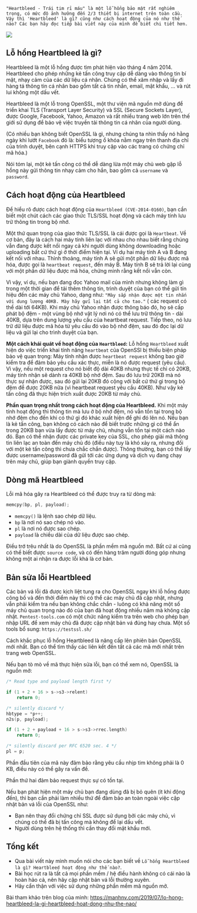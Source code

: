 `"Heartbleed - Trái tim rỉ máu" là một lỗ hổng bảo mật rất nghiêm trọng, có mức độ ảnh hưởng đến 2/3 thiết bị internet trên toàn cầu. Vậy thì 'Heartbleed' là gì? cũng như cách hoạt động của nó như thế nào? Các bạn hãy đọc tiếp bài viết này của mình để biết chi tiết hơn.`

![](https://images.viblo.asia/2c59728a-1dc5-4063-8f02-9f1467a99ca9.jpg)

## Lỗ hổng Heartbleed là gì?

Heartbleed là một lỗ hổng được tìm phát hiện vào tháng 4 năm 2014. Heartbleed cho phép những kẻ tấn công truy cập dễ dàng vào thông tin bí mật, nhạy cảm của các dữ liệu cá nhân. Chúng có thể xâm nhập và lấy đi hàng tá thông tin cá nhân bao gồm tất cả tin nhắn, email, mật khẩu, ... và rút lui không một dấu vết.

Heartbleed là một lỗ trong OpenSSL, một thư viện mã nguồn mở dùng để triển khai TLS (Transport Layer Security) và SSL (Secure Sockets Layer), được Google, Facebook, Yahoo, Amazon và rất nhiều trang web lớn trên thế giới sử dụng để bảo vệ việc truyền tải thông tin cá nhân của người dùng.

(Có nhiều bạn không biết OpenSSL là gì, nhưng chúng ta nhìn thấy nó hằng ngày khi lướt `Facebook` đó là: biểu tượng ổ khóa nằm ngay trên thanh địa chỉ của trình duyệt, bên cạnh HTTPS khi truy cập vào các trang có chứng chỉ mã hóa.)

Nói tóm lại, một kẻ tấn công có thể dễ dàng lừa một máy chủ web gặp lỗ hổng này gửi thông tin nhạy cảm cho hắn, bao gồm cả `username` và `password`.

## Cách hoạt động của Heartbleed

Để hiểu rõ được cách hoạt động của `Heartbleed (CVE-2014-0160)`, bạn cần biết một chút cách các giao thức TLS/SSL hoạt động và cách máy tính lưu trữ thông tin trong bộ nhớ.

Một thứ quan trọng của giao thức TLS/SSL là cái được gọi là `Heartbeat`. Về cơ bản, đây là cách hai máy tính liên lạc với nhau cho nhau biết rằng chúng vẫn đang được kết nối ngay cả khi người dùng không downloading hoặc uploading bất cứ thứ gì ở thời điểm hiện tại. Ví dụ hai máy tính A và B đang kết nối với nhau. Thỉnh thoảng, máy tính A sẽ gửi một phần dữ liệu được mã hóa, được gọi là `heartbeat request`, đến máy B. Máy tính B sẽ trả lời lại cùng với một phần dữ liệu được mã hóa, chứng minh rằng kết nối vẫn còn.

Vì vậy, ví dụ, nếu bạn đang đọc Yahoo mail của mình nhưng không làm gì trong một thời gian để tải thêm thông tin, trình duyệt của bạn có thể gửi tín hiệu đến các máy chủ Yahoo, dạng như: `"Mày sắp nhận được một tin nhắn với dung lượng 40KB. Mày hãy gửi lại tất cả cho tao."` ( các request có thể dài tới 64KB). Khi máy chủ Yahoo nhận được thông báo đó, họ sẽ cấp phát bộ đệm - một vùng bộ nhớ vật lý nơi nó có thể lưu trữ thông tin - dài 40KB, dựa trên dung lượng yêu cầu của heartbeat request. Tiếp theo, nó lưu trữ dữ liệu được mã hóa từ yêu cầu đó vào bộ nhớ đệm, sau đó đọc lại dữ liệu và gửi lại cho trình duyệt của bạn.

**Một cách khái quát về hoạt động của `Heartbleed`:** Lỗ hổng `Heartbleed` xuất hiện do việc triển khai tính năng `heartbeat` của OpenSSl bị thiếu biện pháp bảo vệ quan trọng: Máy tính nhận được `heartbeat request` không bao giờ kiểm tra để đảm bảo yêu cầu xác thực, miễn là nó được request (yêu cầu). Vì vậy, nếu một request cho nó biết độ dài 40KB nhưng thực tế chỉ có 20KB, máy tính nhận sẽ dành ra 40KB bộ nhớ đệm. Sau đó lưu trữ 20KB mà nó thực sự nhận được, sau đó gửi lại 20KB đó cộng với bất cứ thứ gì trong bộ đệm để được 20KB nữa (vì heartbeat request yêu cầu 40KB). Như vậy kẻ tấn công đã thực hiện trích xuất được 20KB từ máy chủ.

**Phần quan trọng nhất trong cách hoạt động của Heartbleed.** Khi một máy tính hoạt động thì thông tin mà lưu ở bộ nhớ đệm, nó vẫn tồn tại trong bộ nhớ đệm cho đến khi có thứ gì đó khác xuất hiện để ghi đó lên nó. Nếu bạn là kẻ tấn công, bạn không có cách nào để biết trước những gì có thể ẩn trong 20KB bạn vừa lấy được từ máy chủ, nhưng vẫn tồn tại một cách nào đó. Bạn có thể nhận được các private key của SSL, cho phép giải mã thông tin liên lạc an toàn đến máy chủ đó (điều này tuy là khó xảy ra, nhưng đối với một kẻ tấn công thì chưa chắc chắn được). Thông thường, bạn có thể lấy được username/password đã gửi tới các ứng dụng và dịch vụ đang chạy trên máy chủ, giúp bạn giành quyền truy cập.

## Dòng mã Heartbleed

Lỗi mã hóa gây ra Heartbleed có thể được truy ra từ dòng mã:

```cpp
memcpy(bp, pl, payload);
```

* `memcpy()` là lệnh sao chép dữ liệu.
* `bp` là nơi nó sao chép nó vào.
* `pl` là nơi nó được sao chép.
* `payload` là chiều dài của dữ liệu được sao chép.

Điều trớ trêu nhất là do OpenSSL là phần mềm mã nguồn mở. Bất cứ ai cũng có thể biết được `source code`, và có đến hàng trăm người đóng góp nhưng không một ai nhận ra được lỗi khá là cơ bản.

## Bản sửa lỗi Heartbleed

Các bản vá lỗi đã được kịch liệt tung ra cho OpenSSL ngay khi lỗ hổng được công bố và đến thời điểm này thì có thể các máy chủ đã cập nhật, nhưng vẫn phải kiểm tra nếu bạn không chắc chắn - luông có khả năng một số máy chủ quan trọng nào đó của bạn đã hoạt động nhiều năm mà không cập nhật. `Pentest-tools.com` có một chức năng kiểm tra trên web cho phép bạn nhập URL để xem máy chủ đã được cập nhật bản vá đúng hay chưa. Một số tools bổ sung: `https://testssl.sh/`

Cách khắc phục lỗ hổng Heartbleed là nâng cấp lên phiên bản OpenSSL mới nhất. Bạn có thể tìm thấy các liên kết đến tất cả các mã mới nhất trên trang web OpenSSL.

Nếu bạn tò mò về mã thực hiện sửa lỗi, bạn có thể xem nó, OpenSSL là nguồn mở:

```cpp
/* Read type and payload length first */

if (1 + 2 + 16 > s->s3->relent)
    return 0;

/* silently discard */
hbtype = *p++;
n2s(p, payload);

if (1 + 2 + payload + 16 > s->s3->rrec.length)
    return 0;

/* silently discard per RFC 6520 sec. 4 */
pl = p;
```

Phần đầu tiên của mã này đảm bảo rằng yêu cầu nhịp tim không phải là 0 KB, điều này có thể gây ra vấn đề.

Phần thứ hai đảm bảo request thực sự có tồn tại.

Nếu bạn phát hiện một máy chủ bạn đang dùng đã bị bỏ quên (ít khi động đến), thì bạn cần phải làm nhiều thứ để đảm bảo an toàn ngoài việc cập nhật bản vá lỗi của OpenSSL như:

* Bạn nên thay đổi chứng chỉ SSL được sử dụng bởi các máy chủ, vì chúng có thể đã bị tấn công mà không để lại dấu vết.
* Người dùng trên hệ thống thì cần thay đổi mật khẩu mới.

## Tổng kết

* Qua bài viết này mình muốn nói cho các bạn biết về `Lỗ hổng Heartbleed là gì? Heartbleed hoạt động như thế nào?`.
* Bài học rút ra là tất cả mọi phần mềm / hệ điều hành không có cái nào là hoàn hảo cả, nên hãy cập nhật bản vá lỗi thường xuyên.
* Hãy cẩn thận với việc sử dụng những phần mềm mã nguồn mở.

Bài tham khảo trên blog của mình: https://manhnv.com/2019/07/lo-hong-heartbleed-la-gi-heartbleed-hoat-dong-nhu-the-nao/
